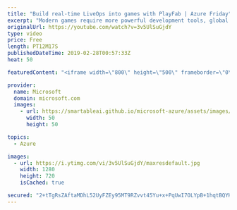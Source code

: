 ```yaml
---
title: "Build real-time LiveOps into games with PlayFab | Azure Friday"
excerpt: "Modern games require more powerful development tools, global and flexible multiplayer support, and new revenue models. PlayFab is a complete back-end platform for live games and a powerful way for independent studios to get started. Boost revenue, engagement, and retention—while cutting costs—with game"
originalUrl: https://youtube.com/watch?v=3v5UlSuGjdY
type: video
price: Free
length: PT12M17S
publishedDateTime: 2019-02-28T00:57:33Z
heat: 50

featuredContent: "<iframe width=\"800\" height=\"500\" frameborder=\"0\" src=\"https://www.youtube.com/embed/3v5UlSuGjdY\" allow=\"accelerometer; autoplay; encrypted-media; gyroscope; picture-in-picture\" allowfullscreen></iframe>"

provider:
  name: Microsoft
  domain: microsoft.com
  images:
    - url: https://smartableai.github.io/microsoft-azure/assets/images/organizations/microsoft.com-50x50.jpg
      width: 50
      height: 50

topics:
  - Azure

images:
  - url: https://i.ytimg.com/vi/3v5UlSuGjdY/maxresdefault.jpg
    width: 1280
    height: 720
    isCached: true

secured: "2+tTgRsZAftaMDhL52UyFZEy95MT9RZvvt45Yu+x+PqUwI7OLYpB+1hqtBQYHNen/uCdaRL9fx1uMsYgCBrUTT/7HmO+fNQmNg/jSL5wxXAT6EVNhEcC/zsbXseKpfYECmD5H+jcDE58Z9u/fhzoxD13jAarY0ckZI0km1F3Dae+dvh2ENlvMeVTiBq2AXe/n+6nx/TmqFtV7vAQyDN3vm+zoSwbhYPsZvuPnwnPAoCDkZV1Ct3XYCRsCG4AOqNHXiYLEZNAtb0nwU628YMaY9iRsJUeHcY1ejSn5FmQvzLjzK8+rZu/IH7U6rlNqOeYCImjyESVHcbzM7Yl0/S8fktIIIZnppEGIe4LVUVgMpM0QOwFxpl7eTiSYHoCsLZH0mESzawWUcTyKKY7tFBjYTbOWCVoDbg34SQGV1D66W4=;wyHIvhd87blcgdABr7NbZw=="
---
```



